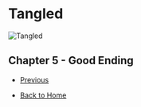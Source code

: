 # Tangled

![Tangled](https://ohmy.disney.com/wp-content/uploads/2013/07/Tangled-Header.jpg)

## Chapter 5 - Good Ending



* [Previous](Chapter04.md)

* [Back to Home](https://b00096684.github.io/github-story-2019/)